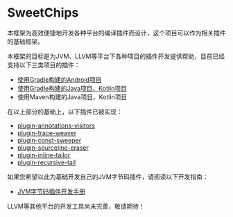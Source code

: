 # SweetChips

本框架为高效便捷地开发各种平台的编译插件而设计，这个项目可以作为相关插件的基础框架。

本框架的目标是为JVM、LLVM等平台下各种项目的插件开发提供帮助，目前已经支持以下三类项目的插件：

- [使用Gradle构建的Android项目](gradle-android/README.md)
- [使用Gradle构建的Java项目、Kotlin项目](gradle-java/README.md)
- 使用Maven构建的Java项目、Kotlin项目

在以上部分的基础上，以下插件已被实现：

- [plugin-annotations-visitors](plugin-annotations-visitors/README.md)
- [plugin-trace-weaver](plugin-trace-weaver/README.md)
- [plugin-const-sweeper](plugin-const-sweeper/README.md)
- [plugin-sourceline-eraser](plugin-sourceline-eraser/README.md)
- [plugin-inline-tailor](plugin-inline-tailor/README.md)
- [plugin-recursive-tail](plugin-recursive-tail/README.md)

如果您希望以此为基础开发自己的JVM字节码插件，请阅读以下开发指南：

- [JVM字节码插件开发手册](docs/developer-manual-jvm-plugin.md)

LLVM等其他平台的开发工具尚未完善，敬请期待！
